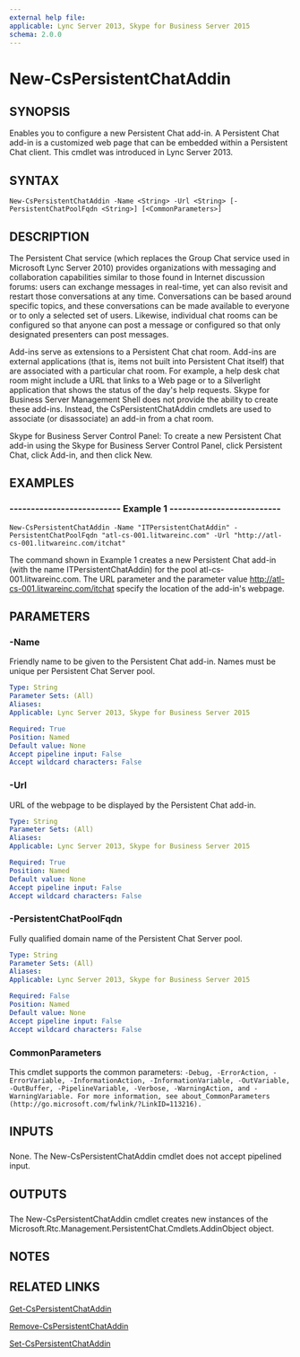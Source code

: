 ```yaml
---
external help file: 
applicable: Lync Server 2013, Skype for Business Server 2015
schema: 2.0.0
---
```


# New-CsPersistentChatAddin

## SYNOPSIS

Enables you to configure a new Persistent Chat add-in.
A Persistent Chat add-in is a customized web page that can be embedded within a Persistent Chat client.
This cmdlet was introduced in Lync Server 2013.



## SYNTAX

```
New-CsPersistentChatAddin -Name <String> -Url <String> [-PersistentChatPoolFqdn <String>] [<CommonParameters>]
```

## DESCRIPTION

The Persistent Chat service (which replaces the Group Chat service used in Microsoft Lync Server 2010) provides organizations with messaging and collaboration capabilities similar to those found in Internet discussion forums: users can exchange messages in real-time, yet can also revisit and restart those conversations at any time.
Conversations can be based around specific topics, and these conversations can be made available to everyone or to only a selected set of users.
Likewise, individual chat rooms can be configured so that anyone can post a message or configured so that only designated presenters can post messages.

Add-ins serve as extensions to a Persistent Chat chat room.
Add-ins are external applications (that is, items not built into Persistent Chat itself) that are associated with a particular chat room.
For example, a help desk chat room might include a URL that links to a Web page or to a Silverlight application that shows the status of the day's help requests.
Skype for Business Server Management Shell does not provide the ability to create these add-ins.
Instead, the CsPersistentChatAddin cmdlets are used to associate (or disassociate) an add-in from a chat room.

Skype for Business Server Control Panel: To create a new Persistent Chat add-in using the Skype for Business Server Control Panel, click Persistent Chat, click Add-in, and then click New.



## EXAMPLES

### -------------------------- Example 1 -------------------------- 
```
New-CsPersistentChatAddin -Name "ITPersistentChatAddin" -PersistentChatPoolFqdn "atl-cs-001.litwareinc.com" -Url "http://atl-cs-001.litwareinc.com/itchat"

```

The command shown in Example 1 creates a new Persistent Chat add-in (with the name ITPersistentChatAddin) for the pool atl-cs-001.litwareinc.com.
The URL parameter and the parameter value http://atl-cs-001.litwareinc.com/itchat specify the location of the add-in's webpage.


## PARAMETERS

### -Name

Friendly name to be given to the Persistent Chat add-in.
Names must be unique per Persistent Chat Server pool.



```yaml
Type: String
Parameter Sets: (All)
Aliases: 
Applicable: Lync Server 2013, Skype for Business Server 2015

Required: True
Position: Named
Default value: None
Accept pipeline input: False
Accept wildcard characters: False
```

### -Url

URL of the webpage to be displayed by the Persistent Chat add-in.



```yaml
Type: String
Parameter Sets: (All)
Aliases: 
Applicable: Lync Server 2013, Skype for Business Server 2015

Required: True
Position: Named
Default value: None
Accept pipeline input: False
Accept wildcard characters: False
```

### -PersistentChatPoolFqdn

Fully qualified domain name of the Persistent Chat Server pool.



```yaml
Type: String
Parameter Sets: (All)
Aliases: 
Applicable: Lync Server 2013, Skype for Business Server 2015

Required: False
Position: Named
Default value: None
Accept pipeline input: False
Accept wildcard characters: False
```

### CommonParameters
This cmdlet supports the common parameters: `-Debug, -ErrorAction, -ErrorVariable, -InformationAction, -InformationVariable, -OutVariable, -OutBuffer, -PipelineVariable, -Verbose, -WarningAction, and -WarningVariable. For more information, see about_CommonParameters (http://go.microsoft.com/fwlink/?LinkID=113216).`

## INPUTS

###  
None.
The New-CsPersistentChatAddin cmdlet does not accept pipelined input.

## OUTPUTS


###  
The New-CsPersistentChatAddin cmdlet creates new instances of the Microsoft.Rtc.Management.PersistentChat.Cmdlets.AddinObject object.

## NOTES

## RELATED LINKS

[Get-CsPersistentChatAddin]()

[Remove-CsPersistentChatAddin]()

[Set-CsPersistentChatAddin]()


